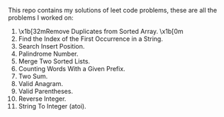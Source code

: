 This repo contains my solutions of leet code problems, these are all the problems I worked on:  
001. \x1b[32mRemove Duplicates from Sorted Array.  \x1b[0m
002. Find the Index of the First Occurrence in a String.  
003. Search Insert Position.  
004. Palindrome Number.  
005. Merge Two Sorted Lists.  
006. Counting Words With a Given Prefix.  
007. Two Sum.  
008. Valid Anagram.  
009. Valid Parentheses.  
010. Reverse Integer.  
011. String To Integer (atoi).  
